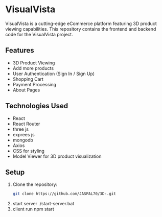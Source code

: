 # VisualVista

VisualVista is a cutting-edge eCommerce platform featuring 3D product viewing capabilities. This repository contains the frontend and backend code for the VisualVista project.

## Features

- 3D Product Viewing
- Add more products 
- User Authentication (Sign In / Sign Up)
- Shopping Cart
- Payment Processing
- About Pages

## Technologies Used

- React
- React Router
- three js
- exprees js 
- mongodb
- Axios
- CSS for styling
- Model Viewer for 3D product visualization

## Setup

1. Clone the repository:
   ```bash
   git clone https://github.com/JASPAL70/3D-.git
2. start server
   ./start-server.bat
3. client run 
   npm start
